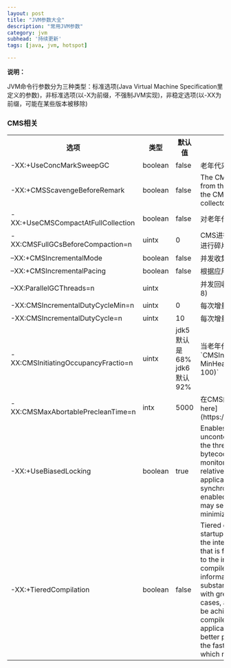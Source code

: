 ```yaml
---
layout: post
title: "JVM参数大全"
description: "常用JVM参数"
category: jvm
subhead: '持续更新'
tags: [java, jvm, hotspot]

---
```


**说明：**
	
JVM命令行参数分为三种类型：标准选项(Java Virtual Machine Specification里定义的参数)，非标准选项(以-X为前缀，不强制JVM实现)，非稳定选项(以-XX为前缀，可能在某些版本被移除)

### CMS相关
<table class="table table-bordered table-striped table-condensed">
   <tr>
      <th>选项</th>
      <th>类型</th>
      <th>默认值</th>
      <th>备注</th>
   </tr>
   <tr>
      <td>-XX:+UseConcMarkSweepGC</td>
      <td>boolean</td>
      <td>false</td>
      <td>老年代采用CMS收集器收集</td>
   </tr>
   <tr>
      <td>-XX:+CMSScavengeBeforeRemark</td>
      <td>boolean</td>
      <td>false</td>
      <td>The CMSScavengeBeforeRemark forces scavenge invocation from the CMS-remark phase (from within the VM thread as the CMS-remark operation is executed in the foreground collector).</td>
   </tr>
   <tr>
      <td>-XX:+UseCMSCompactAtFullCollection</td>
      <td>boolean</td>
      <td>false</td>
      <td>对老年代进行压缩，可以消除碎片，但是可能会带来性能消耗</td>
   </tr>
   <tr>
      <td>-XX:CMSFullGCsBeforeCompaction=n</td>
      <td>uintx</td>
      <td>0</td>
      <td>CMS进行n次full gc后进行一次压缩。如果n=0,每次full gc后都会进行碎片压缩。如果n=0,每次full gc后都会进行碎片压缩</td>
   </tr>
   <tr>
      <td>–XX:+CMSIncrementalMode</td>
      <td>boolean</td>
      <td>false</td>
      <td>并发收集递增进行，周期性把cpu资源让给正在运行的应用</td>
   </tr>
   <tr>
      <td>–XX:+CMSIncrementalPacing</td>
      <td>boolean</td>
      <td>false</td>
      <td>根据应用程序的行为自动调整每次执行的垃圾回收任务的数量</td>
   </tr>
   <tr>
      <td>–XX:ParallelGCThreads=n</td>
      <td>uintx</td>
      <td></td>
      <td>并发回收线程数量：(ncpus &lt;= 8) ? ncpus : 3 + ((ncpus * 5) / 8)</td>
   </tr>
   <tr>
      <td>-XX:CMSIncrementalDutyCycleMin=n</td>
      <td>uintx</td>
      <td>0</td>
      <td>每次增量回收垃圾的占总垃圾回收任务的最小比例</td>
   </tr>
   <tr>
      <td>-XX:CMSIncrementalDutyCycle=n</td>
      <td>uintx</td>
      <td>10</td>
      <td>每次增量回收垃圾的占总垃圾回收任务的比例</td>
   </tr>
   <tr>
      <td>-XX:CMSInitiatingOccupancyFractio=n</td>
      <td>uintx</td>
      <td>jdk5 默认是68% jdk6默认92%</td>
      <td>当老年代内存使用达到n%,开始回收。`CMSInitiatingOccupancyFraction = (100 - MinHeapFreeRatio) + (CMSTriggerRatio * MinHeapFreeRatio / 100)`</td>
   </tr>
   <tr>
      <td>-XX:CMSMaxAbortablePrecleanTime=n</td>
      <td>intx</td>
      <td>5000</td>
      <td>在CMS的preclean阶段开始前，等待minor gc的最大时间。[see here](https://blogs.oracle.com/jonthecollector/entry/did_you_know) </td>
   </tr>
     <tr>
      <td>-XX:+UseBiasedLocking </td>
      <td>boolean</td>
      <td>true</td>
      <td>Enables a technique for improving the performance of uncontended synchronization. An object is "biased" toward the thread which first acquires its monitor via a `monitorenter` bytecode or synchronized method invocation; subsequent monitor-related operations performed by that thread are relatively much faster on multiprocessor machines. Some applications with significant amounts of uncontended synchronization may attain significant speedups with this flag enabled; some applications with certain patterns of locking may see slowdowns, though attempts have been made to minimize the negative impact.</td>
   </tr>
   <tr>
      <td>-XX:+TieredCompilation</td>
      <td>boolean</td>
      <td>false</td>
      <td>
      Tiered compilation, introduced in Java SE 7, brings client startup speeds to the server VM. Normally, a server VM uses the interpreter to collect profiling information about methods that is fed into the compiler. In the tiered scheme, in addition to the interpreter, the client compiler is used to generate compiled versions of methods that collect profiling information about themselves. Since the compiled code is substantially faster than the interpreter, the program executes with greater performance during the profiling phase. In many cases, a startup that is even faster than with the client VM can be achieved because the final code produced by the server compiler may be already available during the early stages of application initialization. The tiered scheme can also achieve better peak performance than a regular server VM because the faster profiling phase allows a longer period of profiling, which may yield better optimization.
      </td>
   </tr>
</table>


